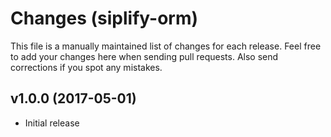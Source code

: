 # Changes (siplify-orm)

This file is a manually maintained list of changes for each release. Feel free
to add your changes here when sending pull requests. Also send corrections if
you spot any mistakes.

## v1.0.0 (2017-05-01)

* Initial release

